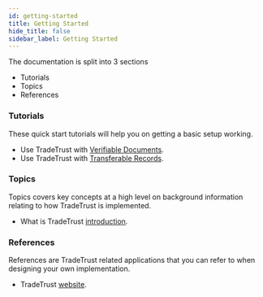 ```yaml
---
id: getting-started
title: Getting Started
hide_title: false
sidebar_label: Getting Started
---
```


The documentation is split into 3 sections

- Tutorials
- Topics
- References

### Tutorials

These quick start tutorials will help you on getting a basic setup working.

- Use TradeTrust with [Verifiable Documents](/docs/tutorial/verifiable-documents/overview).
- Use TradeTrust with [Transferable Records](/docs/tutorial/transferable-records/overview).

### Topics

Topics covers key concepts at a high level on background information relating to how TradeTrust is implemented.

- What is TradeTrust [introduction](/docs/topics/introduction/what-is-tradetrust).

### References

References are TradeTrust related applications that you can refer to when designing your own implementation.

- TradeTrust [website](/docs/reference/tradetrust-website/overview).
